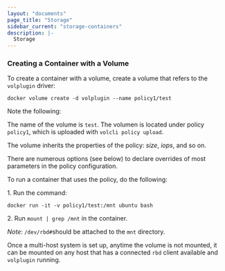 ```yaml
---
layout: "documents"
page_title: "Storage"
sidebar_current: "storage-containers"
description: |-
  Storage
---
```


### Creating a Container with a Volume

To create a container with a volume, create a volume that refers to the `volplugin` driver:

```
docker volume create -d volplugin --name policy1/test
```

Note the following:

The name of the volume is `test`. The volumen is located under policy `policy1`,
 which is uploaded with `volcli policy upload`.

The volume inherits the properties of the policy: *size*, *iops*, and so on.

There are numerous options (see below) to declare overrides of most parameters in the policy configuration.

To run a container that uses the policy, do the following:

1\. Run the command:

```
docker run -it -v policy1/test:/mnt ubuntu bash
```

2\. Run `mount | grep /mnt` in the container.


*Note*: `/dev/rbd#`should be attached to the `mnt` directory.

Once a multi-host system is set up, anytime the volume is not mounted, it
can be mounted on any host that has a connected `rbd` client available and
`volplugin` running.
